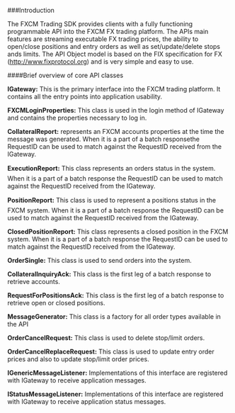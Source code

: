 ###Introduction

The FXCM Trading SDK provides clients with a fully functioning programmable API into the FXCM FX trading platform. The APIs main features are streaming executable FX trading prices, the ability to open/close positions and entry orders as well as set/update/delete stops ands limits. The API Object model is based on the FIX specification for FX (http://www.fixprotocol.org) and is very simple and easy to use.

####Brief overview of core API classes

**IGateway:**
This is the primary interface into the FXCM trading platform. It contains all the entry points into application usability.

**FXCMLoginProperties:**
This class is used in the login method of IGateway and contains the properties necessary to log in.

**CollateralReport:**
represents an FXCM accounts properties at the time the message was generated. When it is a part of a batch responsethe RequestID can be used to match against the RequestID received from the IGateway.

**ExecutionReport:**
This class represents an orders status in the system. When it is a part of a batch response the RequestID can be used to match against the RequestID received from the IGateway.

**PositionReport:**
This class is used to represent a positions status in the FXCM system. When it is a part of a batch response the RequestID can be used to match against the RequestID received from the IGateway.

**ClosedPositionReport:**
This class represents a closed position in the FXCM system. When it is a part of a batch response the RequestID can be used to match against the RequestID received from the IGateway.

**OrderSingle:**
This class is used to send orders into the system.

**CollateralInquiryAck:**
This class is the first leg of a batch response to retrieve accounts.

**RequestForPositionsAck:**
This class is the first leg of a batch response to retrieve open or closed positions.

**MessageGenerator:**
This class is a factory for all order types available in the API

**OrderCancelRequest:**
This class is used to delete stop/limit orders.

**OrderCancelReplaceRequest:**
This class is used to update entry order prices and also to update stop/limit order prices.

**IGenericMessageListener:**
Implementations of this interface are registered with IGateway to receive application messages.

**IStatusMessageListener:**
Implementations of this interface are registered with IGateway to receive application status messages.
